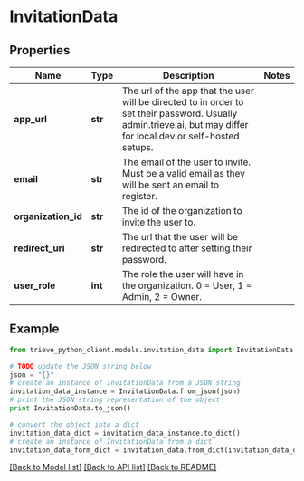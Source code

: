 # InvitationData


## Properties

Name | Type | Description | Notes
------------ | ------------- | ------------- | -------------
**app_url** | **str** | The url of the app that the user will be directed to in order to set their password. Usually admin.trieve.ai, but may differ for local dev or self-hosted setups. | 
**email** | **str** | The email of the user to invite. Must be a valid email as they will be sent an email to register. | 
**organization_id** | **str** | The id of the organization to invite the user to. | 
**redirect_uri** | **str** | The url that the user will be redirected to after setting their password. | 
**user_role** | **int** | The role the user will have in the organization. 0 &#x3D; User, 1 &#x3D; Admin, 2 &#x3D; Owner. | 

## Example

```python
from trieve_python_client.models.invitation_data import InvitationData

# TODO update the JSON string below
json = "{}"
# create an instance of InvitationData from a JSON string
invitation_data_instance = InvitationData.from_json(json)
# print the JSON string representation of the object
print InvitationData.to_json()

# convert the object into a dict
invitation_data_dict = invitation_data_instance.to_dict()
# create an instance of InvitationData from a dict
invitation_data_form_dict = invitation_data.from_dict(invitation_data_dict)
```
[[Back to Model list]](../README.md#documentation-for-models) [[Back to API list]](../README.md#documentation-for-api-endpoints) [[Back to README]](../README.md)


